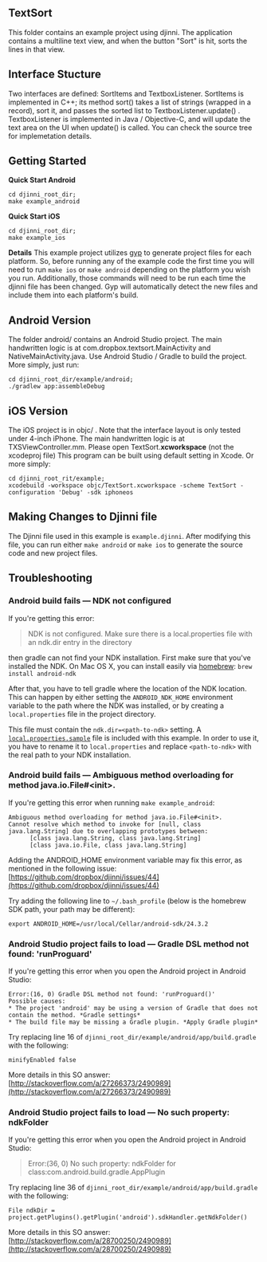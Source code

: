 TextSort
--------
This folder contains an example project using djinni. The application contains a multiline text
view, and when the button "Sort" is hit, sorts the lines in that view.

Interface Stucture
------------------
Two interfaces are defined: SortItems and TextboxListener. SortItems is implemented in C++; its
method sort() takes a list of strings (wrapped in a record), sort it, and passes the sorted list to
TextboxListener.update() . TextboxListener is implemented in Java / Objective-C, and will update the
text area on the UI when update() is called. You can check the source tree for implemetation
details.

Getting Started
---------------
**Quick Start Android**
```
cd djinni_root_dir;
make example_android
```

**Quick Start iOS**
```
cd djinni_root_dir;
make example_ios
```

**Details**
This example project utilizes [gyp](https://code.google.com/p/gyp/) to generate project files for
each platform. So, before running any of the example code the first time you will need to run `make ios`
or `make android` depending on the platform you wish you run.  Additionally, those commands will need
to be run each time the djinni file has been changed.  Gyp will automatically detect the new files
and include them into each platform's build.

Android Version
---------------
The folder android/ contains an Android Studio project. The main handwritten logic is at
com.dropbox.textsort.MainActivity and NativeMainActivity.java. Use Android Studio / Gradle to build
the project. More simply, just run:
```
cd djinni_root_dir/example/android;
./gradlew app:assembleDebug
```

iOS Version
-----------
The iOS project is in objc/ . Note that the interface layout is only tested under 4-inch iPhone.
The main handwritten logic is at TXSViewController.mm. Please open TextSort.**xcworkspace** (not the
xcodeproj file) This program can be built using default setting in Xcode. Or more simply:
```
cd djinni_root_rit/example;
xcodebuild -workspace objc/TextSort.xcworkspace -scheme TextSort -configuration 'Debug' -sdk iphoneos
```

Making Changes to Djinni file
-----------------------------
The Djinni file used in this example is `example.djinni`. After modifying this file, you can run
either `make android` or `make ios` to generate the source code and new project files.


Troubleshooting
---------------

### Android build fails &mdash; NDK not configured

If you're getting this error:

> NDK is not configured. Make sure there is a local.properties file with an ndk.dir entry in the directory

then gradle can not find your NDK installation. First make sure that you've
installed the NDK. On Mac OS X, you can install easily via
[homebrew](http://brew.sh/): `brew install android-ndk`

After that, you have to tell gradle where the location of the NDK location.
This can happen by either setting the `ANDROID_NDK_HOME` environment variable
to the path where the NDK was installed, or by creating a `local.properties`
file in the project directory.

This file must contain the `ndk.dir=<path-to-ndk>` setting. A
[`local.properties.sample`](local.properties.sample) file is included with this
example. In order to use it, you have to rename it to `local.properties` and
replace `<path-to-ndk>` with the real path to your NDK installation.

### Android build fails &mdash; Ambiguous method overloading for method java.io.File\#\<init\>.

If you're getting this error when running `make example_android`:

```
Ambiguous method overloading for method java.io.File#<init>.
Cannot resolve which method to invoke for [null, class java.lang.String] due to overlapping prototypes between:
      [class java.lang.String, class java.lang.String]
      [class java.io.File, class java.lang.String]
```

Adding the ANDROID_HOME environment variable may fix this error, as mentioned in the following issue: [https://github.com/dropbox/djinni/issues/44](https://github.com/dropbox/djinni/issues/44)

Try adding the following line to `~/.bash_profile` (below is the homebrew SDK path, your path may be different):

    export ANDROID_HOME=/usr/local/Cellar/android-sdk/24.3.2

    
### Android Studio project fails to load &mdash; Gradle DSL method not found: 'runProguard'

If you're getting this error when you open the Android project in Android Studio:

```
Error:(16, 0) Gradle DSL method not found: 'runProguard()'
Possible causes:
* The project 'android' may be using a version of Gradle that does not contain the method. *Gradle settings*
* The build file may be missing a Gradle plugin. *Apply Gradle plugin*
```

Try replacing line 16 of `djinni_root_dir/example/android/app/build.gradle` with the following:

```
minifyEnabled false
```

More details in this SO answer: [http://stackoverflow.com/a/27266373/2490989](http://stackoverflow.com/a/27266373/2490989)


### Android Studio project fails to load &mdash; No such property: ndkFolder

If you're getting this error when you open the Android project in Android Studio:

> Error:(36, 0) No such property: ndkFolder for class:com.android.build.gradle.AppPlugin

Try replacing line 36 of `djinni_root_dir/example/android/app/build.gradle` with the following:

```
File ndkDir = project.getPlugins().getPlugin('android').sdkHandler.getNdkFolder()
```

More details in this SO answer: [http://stackoverflow.com/a/28700250/2490989](http://stackoverflow.com/a/28700250/2490989)